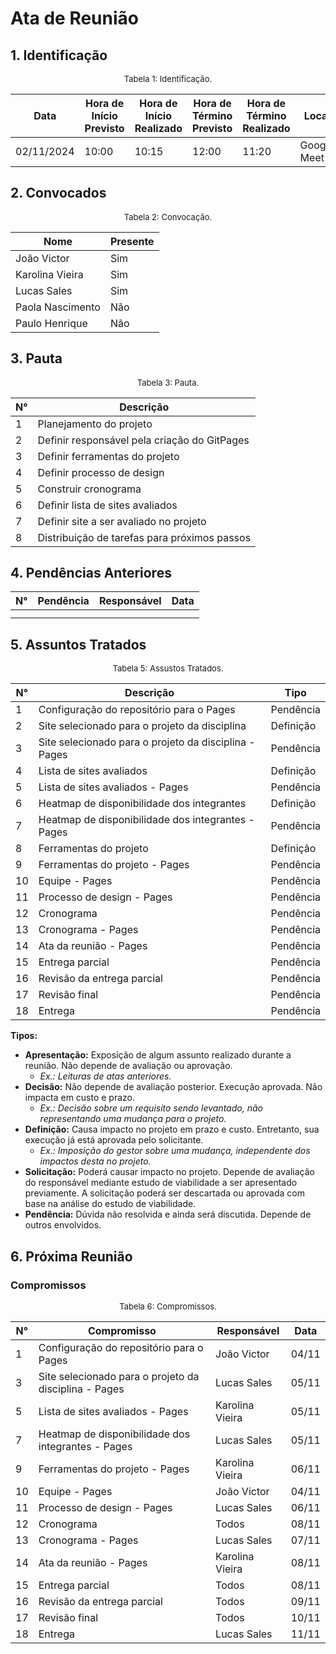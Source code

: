 # Ata de Reunião

## 1. Identificação

<div align="center">
<font size="2"><p style="text-align: center">Tabela 1: Identificação.</p></font>

| Data       | Hora de Início Previsto | Hora de Início Realizado | Hora de Término Previsto | Hora de Término Realizado | Local       | Redator     | Projeto      |
|------------|--------------------------|--------------------------|--------------------------|---------------------------|-------------|-------------|--------------|
| 02/11/2024 | 10:00                    | 10:15                    | 12:00                    | 11:20                     | Google Meet | Lucas Sales | DPDF |

</div>

## 2. Convocados

<div align="center">
<font size="2"><p style="text-align: center">Tabela 2: Convocação.</p></font>

| Nome             | Presente |
|------------------|----------|
| João Victor      | Sim      |
| Karolina Vieira  | Sim      |
| Lucas Sales      | Sim      |
| Paola Nascimento | Não      |
| Paulo Henrique   | Não      |

</div>

## 3. Pauta

<div align="center">
<font size="2"><p style="text-align: center">Tabela 3: Pauta.</p></font>

| N° | Descrição                                      |
|----|------------------------------------------------|
| 1  | Planejamento do projeto                        |
| 2  | Definir responsável pela criação do GitPages   |
| 3  | Definir ferramentas do projeto                 |
| 4  | Definir processo de design                     |
| 5  | Construir cronograma                           |
| 6  | Definir lista de sites avaliados               |
| 7  | Definir site a ser avaliado no projeto         |
| 8  | Distribuição de tarefas para próximos passos   |

</div>

## 4. Pendências Anteriores

<div align="center">

| N° | Pendência | Responsável | Data |
|----|-----------|-------------|------|
|    |           |             |      |
|    |           |             |      |

</div>

## 5. Assuntos Tratados

<div align="center">
<font size="2"><p style="text-align: center">Tabela 5: Assustos Tratados.</p></font>

| N°  | Descrição                                        | Tipo      |
|-----|--------------------------------------------------|-----------|
| 1   | Configuração do repositório para o Pages         | Pendência |
| 2   | Site selecionado para o projeto da disciplina    | Definição |
| 3   | Site selecionado para o projeto da disciplina - Pages | Pendência |
| 4   | Lista de sites avaliados                         | Definição |
| 5   | Lista de sites avaliados - Pages                 | Pendência |
| 6   | Heatmap de disponibilidade dos integrantes       | Definição |
| 7   | Heatmap de disponibilidade dos integrantes - Pages | Pendência |
| 8   | Ferramentas do projeto                           | Definição |
| 9   | Ferramentas do projeto - Pages                   | Pendência |
| 10  | Equipe - Pages                                   | Pendência |
| 11  | Processo de design - Pages                       | Pendência |
| 12  | Cronograma                                      | Pendência |
| 13  | Cronograma - Pages                               | Pendência |
| 14  | Ata da reunião - Pages                           | Pendência |
| 15  | Entrega parcial                                 | Pendência |
| 16  | Revisão da entrega parcial                      | Pendência |
| 17  | Revisão final                                   | Pendência |
| 18  | Entrega                                        | Pendência |

</div>

**Tipos:**
- **Apresentação:** Exposição de algum assunto realizado durante a reunião. Não depende de avaliação ou aprovação.
  - *Ex.: Leituras de atas anteriores.*
- **Decisão:** Não depende de avaliação posterior. Execução aprovada. Não impacta em custo e prazo.
  - *Ex.: Decisão sobre um requisito sendo levantado, não representando uma mudança para o projeto.*
- **Definição:** Causa impacto no projeto em prazo e custo. Entretanto, sua execução já está aprovada pelo solicitante.
  - *Ex.: Imposição do gestor sobre uma mudança, independente dos impactos desta no projeto.*
- **Solicitação:** Poderá causar impacto no projeto. Depende de avaliação do responsável mediante estudo de viabilidade a ser apresentado previamente. A solicitação poderá ser descartada ou aprovada com base na análise do estudo de viabilidade.
- **Pendência:** Dúvida não resolvida e ainda será discutida. Depende de outros envolvidos.

## 6. Próxima Reunião

### Compromissos

<div align="center">
<font size="2"><p style="text-align: center">Tabela 6: Compromissos.</p></font>

| N°  | Compromisso                                    | Responsável    | Data    |
|-----|------------------------------------------------|----------------|---------|
| 1   | Configuração do repositório para o Pages       | João Victor    | 04/11   |
| 3   | Site selecionado para o projeto da disciplina - Pages | Lucas Sales | 05/11   |
| 5   | Lista de sites avaliados - Pages               | Karolina Vieira| 05/11   |
| 7   | Heatmap de disponibilidade dos integrantes - Pages | Lucas Sales | 05/11   |
| 9   | Ferramentas do projeto - Pages                 | Karolina Vieira| 06/11   |
| 10  | Equipe - Pages                                 | João Victor    | 04/11   |
| 11  | Processo de design - Pages                     | Lucas Sales    | 06/11   |
| 12  | Cronograma                                     | Todos          | 08/11   |
| 13  | Cronograma - Pages                             | Lucas Sales    | 07/11   |
| 14  | Ata da reunião - Pages                         | Karolina Vieira| 08/11   |
| 15  | Entrega parcial                                | Todos          | 08/11   |
| 16  | Revisão da entrega parcial                     | Todos          | 09/11   |
| 17  | Revisão final                                  | Todos          | 10/11   |
| 18  | Entrega                                        | Lucas Sales    | 11/11   |

</div>
